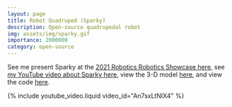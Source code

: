 ```yaml
---
layout: page
title: Robot Quadruped (Sparky)
description: Open-source quadrupedal robot
img: assets/img/sparky.gif
importance: 2000000
category: open-source
--- 
```


See me present Sparky at the [2021 Robotics Robotics Showcase here](https://www.youtube.com/watch?t=9112&v=HLFfAnheun8), see [my YouTube video about Sparky here](https://youtu.be/An7sxLtNIX4?si=UsSYXq3AEM5j4VTk), view the 3-D model [here](https://guilderlandschools2.autodesk360.com/g/shares/SH919a0QTf3c32634dcf03521819deee9d45), and view the code [here](https://github.com/garylvov/sparky).

{% include youtube_video.liquid video_id="An7sxLtNIX4" %}